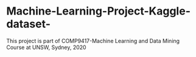 # Machine-Learning-Project-Kaggle-dataset-
This project is part of COMP9417-Machine Learning and Data Mining Course at UNSW, Sydney, 2020
